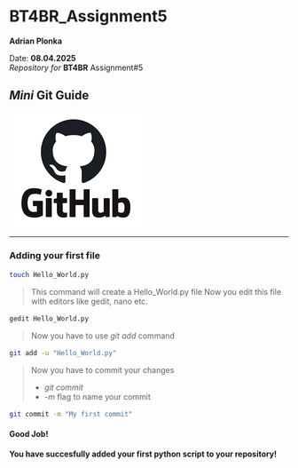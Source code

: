 # BT4BR_Assignment5 

**Adrian Plonka**

Date: **08.04.2025**   
*Repository for* **BT4BR** Assignment#5


## *Mini* Git Guide

![Like emote](images/gitimg.png)

*****

### Adding your first file


```bash
touch Hello_World.py
```

 > This command will create a Hello_World.py file
 > Now you edit this file with editors like gedit, nano etc.
 
 ```bash
 gedit Hello_World.py
 ```
 
 > Now you have to use *git add* command
 
 ```bash
 git add -u "Hello_World.py"
 ```
 > Now you have to commit your changes
 > - *git commit* 
 > - *-m* flag to name your commit
 
 ```bash
 git commit -m "My first commit"
 ```
 #### **Good Job!**  
 **You have succesfully added your first python script to your repository!**
 
 
 
 
 
 

